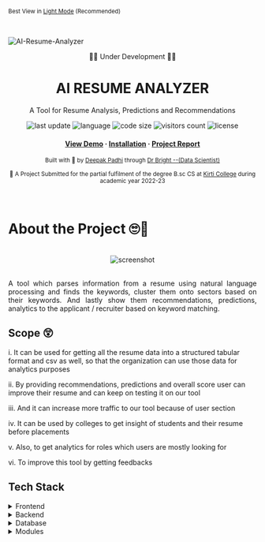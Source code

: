 <p><small>Best View in <a href="https://github.com/settings/appearance">Light Mode</a> (Recommended)</small></p><br/>

![AI-Resume-Analyzer](https://socialify.git.ci/deepakpadhi986/AI-Resume-Analyzer/image?description=1&descriptionEditable=5th%20Sem%20Final%20Year%20Project%20at%20Kirti%20M%20Doongursee%20College%20(2022%20-%2023)&font=Raleway&language=1&pattern=Plus&theme=Light)

<div align="center">
  <p>🌴🚧 Under Development 🚧🌴</p>
  <h1>AI RESUME ANALYZER</h1>
  <p>A Tool for Resume Analysis, Predictions and Recommendations</p>
  <!-- Badges -->
  <p>
    <img src="https://img.shields.io/github/last-commit/deepakpadhi986/AI-Resume-Analyzer" alt="last update" />
    <img src="https://img.shields.io/github/languages/top/deepakpadhi986/AI-Resume-Analyzer?color=red" alt="language" />
    <img src="https://img.shields.io/github/languages/code-size/deepakpadhi986/AI-Resume-Analyzer?color=informational" alt="code size" />
    <img src="https://visitor-badge.glitch.me/badge?page_id=deepakpadhi986.AI-Resume-Analyzer&left_color=grey&right_color=blueviolet" alt="visitors count" />
    <img src="https://img.shields.io/github/license/deepakpadhi986/AI-Resume-Analyzer.svg?color=yellow" alt="license" />
  </p>
  <!--links-->
  <h4>
    <a href="https://github.com/deepakpadhi986/AI-Resume-Analyzer/">View Demo</a>
    <span> · </span>
    <a href="">Installation</a>
    <span> · </span>
    <a href="">Project Report</a>
  </h4>
  <p>
    <small align="justify">
      Built with 🤍 by 
      <a href="https://dnoobnerd.netlify.app/">Deepak Padhi</a> through 
      <a href="https://www.linkedin.com/in/mrbriit/">Dr Bright --(Data Scientist)</a>
     </small>
  </p>
  <small align="justify">🚀 A Project Submitted for the partial fulfilment of the degree B.sc CS at 
    <a href="https://kirticollege.edu.in/">Kirti College</a> during academic year 2022-23
  </small>
</div><br/><br/>

# About the Project 🙄🥱
<div align="center">
    <br/><img src="https://raw.githubusercontent.com/deepakpadhi986/AI-Resume-Analyzer/main/screenshots/RESUME.png" alt="screenshot" /><br/><br/>
    <p align="justify"> 
      A tool which parses information from a resume using natural language processing and finds the keywords, cluster them onto sectors based on their keywords. 
      And lastly show them recommendations, predictions, analytics to the applicant / recruiter based on keyword matching.
    </p>
</div>

## Scope 😲
i. It can be used for getting all the resume data into a structured tabular format and csv as well, so that the organization can use those data for analytics purposes

ii. By providing recommendations, predictions and overall score user can improve their resume and can keep on testing it on our tool

iii. And it can increase more traffic to our tool because of user section

iv. It can be used by colleges to get insight of students and their resume before placements

v. Also, to get analytics for roles which users are mostly looking for

vi. To improve this tool by getting feedbacks

<!-- TechStack -->
## Tech Stack
<details>
  <summary>Frontend</summary>
  <ul>
    <li><a href="https://streamlit.io/">Streamlit</a></li>
    <li><a href="https://developer.mozilla.org/en-US/docs/Learn/HTML">HTML</a></li>
    <li><a href="https://developer.mozilla.org/en-US/docs/Web/CSS">CSS</a></li>
    <li><a href="https://developer.mozilla.org/en-US/docs/Learn/JavaScript">JavaScript</a></li>
  </ul>
</details>

<details>
  <summary>Backend</summary>
  <ul>
    <li><a href="https://streamlit.io/">Streamlit</a></li>
    <li><a href="https://www.python.org/">Python</a></li>
  </ul>
</details>

<details>
<summary>Database</summary>
  <ul>
    <li><a href="https://www.mysql.com/">MySQL</a></li>
  </ul>
</details>

<details>
<summary>Modules</summary>
  <ul>
    <li><a href="https://pandas.pydata.org/">pandas</a></li>
    <li><a href="https://github.com/OmkarPathak/pyresparser">pyresparser</a></li>
    <li><a href="https://pypi.org/project/pdfminer3/">pdfminer3</a></li>
    <li><a href="https://plotly.com/">Plotly</a></li>
    <li><a href="https://www.nltk.org/">NLTK</a></li>
  </ul>
</details>

